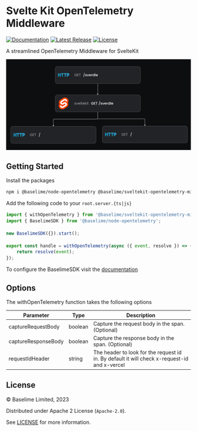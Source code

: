 # Svelte Kit OpenTelemetry Middleware
[![Documentation][docs_badge]][docs]
[![Latest Release][release_badge]][release]
[![License][license_badge]][license]

A streamlined OpenTelemetry Middleware for SvelteKit

![Svelte Trace](./trace.png)



## Getting Started

Install the packages

```bash
npm i @baselime/node-opentelemetry @baselime/sveltekit-opentelemetry-middleware
```

Add the following code to your `root.server.{ts|js}`

```javascript
import { withOpenTelemetry } from '@baselime/sveltekit-opentelemetry-middleware'
import { BaselimeSDK } from '@baselime/node-opentelemetry';

new BaselimeSDK({}).start();

export const handle = withOpenTelemetry(async ({ event, resolve }) => {
    return resolve(event);
});
```

To configure the BaselimeSDK visit the [documentation](https://baselime.io/docs/sending-data/languages/node.js/)

## Options

The withOpenTelemetry function takes the following options

| Parameter             | Type      | Description                                              |
|-----------------------|-----------|----------------------------------------------------------|
| captureRequestBody    | boolean   | Capture the request body in the span. (Optional)         |
| captureResponseBody   | boolean   | Capture the response body in the span. (Optional)        |
| requestIdHeader       | string    | The header to look for the request id in. By default it will check x-request-id and x-vercel

## License

&copy; Baselime Limited, 2023

Distributed under Apache 2 License (`Apache-2.0`).

See [LICENSE](LICENSE) for more information.


[docs]: https://baselime.io/docs/
[docs_badge]: https://img.shields.io/badge/docs-reference-blue.svg?style=flat-square
[release]: https://github.com/baselime/sveltekit-opentelemetry-middleware/releases/latest
[release_badge]: https://img.shields.io/github/release/baselime/sveltekit-opentelemetry-middleware.svg?style=flat-square&ghcache=unused
[license]: https://opensource.org/licenses/MIT
[license_badge]: https://img.shields.io/github/license/baselime/sveltekit-opentelemetry-middleware.svg?color=blue&style=flat-square&ghcache=unused
